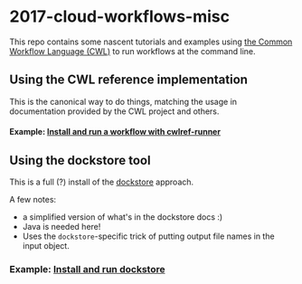 # 2017-cloud-workflows-misc

This repo contains some nascent tutorials and examples using
[the Common Workflow Language (CWL)](commonwl.org) to run workflows
at the command line.

## Using the CWL reference implementation

This is the canonical way to do things, matching the usage in documentation
provided by the CWL project and others.

#### Example: [Install and run a workflow with cwlref-runner](install-and-run-with-cwltool.md)

## Using the dockstore tool

This is a full (?) install of the
[dockstore](https://dockstore.org/docs) approach.

A few notes:

* a simplified version of what's in the dockstore docs :)
* Java is needed here!
* Uses the `dockstore`-specific trick of putting output file names in the
  input object.

### Example: [Install and run dockstore](install-and-run-with-dockstore.md)

